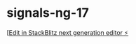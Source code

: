 # signals-ng-17

[[Edit in StackBlitz next generation editor ⚡️](https://stackblitz.com/~/github.com/sengmann/signals-ng-17)
